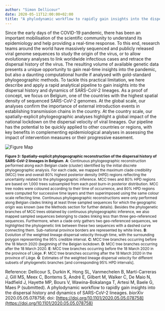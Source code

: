 ```yaml
---
author: "Simon Dellicour"
date: 2020-05-11T12:00:00+02:00
title: "A phylodynamic workflow to rapidly gain insights into the dispersal history and dynamics of SARS-CoV-2 lineages"
---
```

Since the early days of the COVID-19 pandemic, there has been an important mobilisation of the scientific community to understand its epidemiology and help providing a real-time response. To this end, research teams around the world have massively sequenced and publicly released viral genome sequences to study the origin of the virus, or to allow evolutionary analyses to link worldwide infectious cases and retrace the dispersal history of the virus. The resulting volume of available genetic data presents a unique opportunity to gain real-time insights into the pandemic, but also a daunting computational hurdle if analysed with gold-standard phylogeographic methods. To tackle this practical limitation, we here describe and apply a rapid analytical pipeline to gain insights into the dispersal history and dynamics of SARS-CoV-2 lineages. As a proof of concept, we focus on Belgium, one of the countries with the highest spatial density of sequenced SARS-CoV-2 genomes. At the global scale, our analyses confirm the importance of external introduction events in establishing transmission chains in the country. At the country scale, our spatially-explicit phylogeographic analyses highlight a global impact of the national lockdown on the dispersal velocity of viral lineages. Our pipeline has the potential to be quickly applied to other countries or regions, with key benefits in complementing epidemiological analyses in assessing the impact of intervention measures or their progressive easement.

![Figure Map](/images/COVID19_phylogeography.jpg)

<span style="font-size:0.85em;">**Figure 3: Spatially-explicit phylogeographic reconstruction of the dispersal history of SARS-CoV-2 lineages in Belgium**. **A**: Continuous phylogeographic reconstruction performed along each Belgian clade (cluster) identified by the initial discrete phylogeographic analysis. For each clade, we mapped the maximum clade credibility (MCC) tree and overall 80% highest posterior density (HPD) regions reflecting the uncertainty related to the phylogeographic inference. MCC trees and 80% HPD regions are based on 1,000 trees subsampled from each post burn-in posterior distribution. MCC tree nodes were coloured according to their time of occurrence, and 80% HPD regions were computed for successive time layers and then superimposed using the same colour scale reflecting time.
Continuous phylogeographic reconstructions were only performed along Belgian clades linking at least three sampled sequences for which the geographic origin was known (see the Methods section for further details). Besides the phylogenetic branches of MCC trees obtained by continuous phylogeographic inference, we also mapped sampled sequences belonging to clades linking less than three geo-referenced sequences. Furthermore, when a clade only gathers two geo-referenced sequences, we highlighted the phylogenetic link between these two sequences with a dashed curve connecting them. Sub-national province borders are represented by white lines. **B**: Evolution of the weighted lineage dispersal velocity through time, with the surrounding polygon representing the 95% credible interval. **C**: MCC tree branches occurring before the 18 March 2020 (beginning of the Belgian lockdown. **D**: MCC tree branches occurring after the 18 March 2020. **E**: MCC tree branches occurring before the 18 March 2020 in the province of Liège. **F**: MCC tree branches occurring after the 18 March 2020 in the province of Liège. **G**: Estimates of the weighted lineage dispersal velocity for different subsets of phylogenetic branches [and corresponding 95% HPD intervals].</span>

Reference:
Dellicour S, Durkin K, Hong SL, Vanmechelen B, Martí-Carreras J, Gill MS, Meex C, Bontems S, André E, Gilbert M, Walker C, De Maio N, Hadfield J, Hayette MP, Bours V, Wawina-Bokalanga T, Artesi M, Baele G, Maes P (submitted). A phylodynamic workflow to rapidly gain insights into the dispersal history and dynamics of SARS-CoV-2 lineages. *biorXiv* 2020.05.05.078758; doi: [https://doi.org/10.1101/2020.05.05.078758](https://doi.org/10.1101/2020.05.05.078758)

